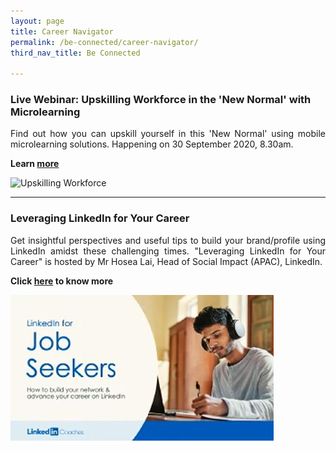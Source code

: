 ```yaml
---
layout: page
title: Career Navigator
permalink: /be-connected/career-navigator/
third_nav_title: Be Connected

---
```

### Live Webinar: Upskilling Workforce in the 'New Normal' with Microlearning ### 
<div style="text-align: justify">
    <p>
Find out how you can upskill yourself in this 'New Normal' using mobile microlearning solutions. Happening on 30 September 2020, 8.30am. 
          </p>
</div>

**Learn [more](https://www.facebook.com/temasekpolyalumni/photos/a.314919538569078/3422967851097549/)**

![Upskilling Workforce]({{site.baseurl}}/images/BeConnected_UpskillingWorkforce.JPG)

---
### Leveraging LinkedIn for Your Career ###
<div style="text-align: justify">
    <p>
Get insightful perspectives and useful tips to build your brand/profile using LinkedIn amidst these challenging times. "Leveraging LinkedIn for Your Career" is hosted by Mr Hosea Lai, Head of Social Impact (APAC), LinkedIn.
        </p>
</div>

**Click [here](https://www.facebook.com/watch/live/?v=660591798116873&ref=external) to know more**

![Leveraging LinkedIn](/images/BeConnected_LinkedIn.JPG)
